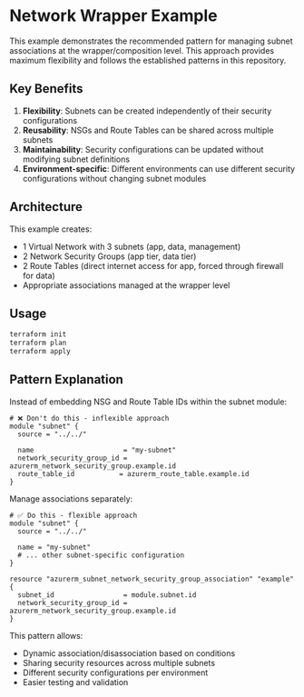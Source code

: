 # Network Wrapper Example

This example demonstrates the recommended pattern for managing subnet associations at the wrapper/composition level. This approach provides maximum flexibility and follows the established patterns in this repository.

## Key Benefits

1. **Flexibility**: Subnets can be created independently of their security configurations
2. **Reusability**: NSGs and Route Tables can be shared across multiple subnets
3. **Maintainability**: Security configurations can be updated without modifying subnet definitions
4. **Environment-specific**: Different environments can use different security configurations without changing subnet modules

## Architecture

This example creates:
- 1 Virtual Network with 3 subnets (app, data, management)
- 2 Network Security Groups (app tier, data tier)
- 2 Route Tables (direct internet access for app, forced through firewall for data)
- Appropriate associations managed at the wrapper level

## Usage

```bash
terraform init
terraform plan
terraform apply
```

## Pattern Explanation

Instead of embedding NSG and Route Table IDs within the subnet module:

```hcl
# ❌ Don't do this - inflexible approach
module "subnet" {
  source = "../../"
  
  name                      = "my-subnet"
  network_security_group_id = azurerm_network_security_group.example.id
  route_table_id           = azurerm_route_table.example.id
}
```

Manage associations separately:

```hcl
# ✅ Do this - flexible approach
module "subnet" {
  source = "../../"
  
  name = "my-subnet"
  # ... other subnet-specific configuration
}

resource "azurerm_subnet_network_security_group_association" "example" {
  subnet_id                 = module.subnet.id
  network_security_group_id = azurerm_network_security_group.example.id
}
```

This pattern allows:
- Dynamic association/disassociation based on conditions
- Sharing security resources across multiple subnets
- Different security configurations per environment
- Easier testing and validation